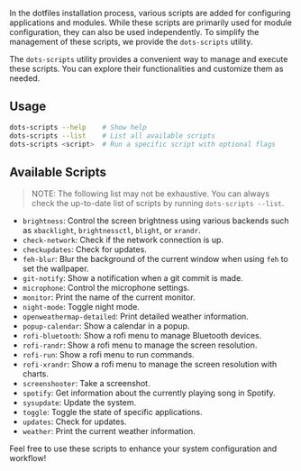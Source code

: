 In the dotfiles installation process, various scripts are added for configuring applications and modules. While these scripts are primarily used for module configuration, they can also be used independently. To simplify the management of these scripts, we provide the `dots-scripts` utility.

The `dots-scripts` utility provides a convenient way to manage and execute these scripts. You can explore their functionalities and customize them as needed.

## Usage

```sh
dots-scripts --help    # Show help
dots-scripts --list    # List all available scripts
dots-scripts <script>  # Run a specific script with optional flags
```

## Available Scripts

> NOTE: The following list may not be exhaustive. You can always check the up-to-date list of scripts by running `dots-scripts --list`.

- `brightness`: Control the screen brightness using various backends such as `xbacklight`, `brightnessctl`, `blight`, or `xrandr`.
- `check-network`: Check if the network connection is up.
- `checkupdates`: Check for updates.
- `feh-blur`: Blur the background of the current window when using `feh` to set the wallpaper.
- `git-notify`: Show a notification when a git commit is made.
- `microphone`: Control the microphone settings.
- `monitor`: Print the name of the current monitor.
- `night-mode`: Toggle night mode.
- `openweathermap-detailed`: Print detailed weather information.
- `popup-calendar`: Show a calendar in a popup.
- `rofi-bluetooth`: Show a rofi menu to manage Bluetooth devices.
- `rofi-randr`: Show a rofi menu to manage the screen resolution.
- `rofi-run`: Show a rofi menu to run commands.
- `rofi-xrandr`: Show a rofi menu to manage the screen resolution with charts.
- `screenshooter`: Take a screenshot.
- `spotify`: Get information about the currently playing song in Spotify.
- `sysupdate`: Update the system.
- `toggle`: Toggle the state of specific applications.
- `updates`: Check for updates.
- `weather`: Print the current weather information.

Feel free to use these scripts to enhance your system configuration and workflow!

